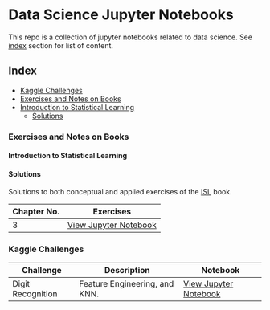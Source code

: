 # Data Science Jupyter Notebooks

This repo is a collection of jupyter notebooks related to data science. See [index](#index) section for list of content.

## Index
* [Kaggle Challenges](#kaggle-challenges)
* [Exercises and Notes on Books](#exercises-and-notes-on-books)
 * [Introduction to Statistical Learning](#introduction-to-statistical-learning)
   * [Solutions](#Solutions)


### Exercises and Notes on Books
#### Introduction to Statistical Learning

#### Solutions
Solutions to both conceptual and applied exercises of the [ISL](http://www-bcf.usc.edu/~gareth/ISL/index.html) book.


|Chapter No. |                                                                                Exercises                                                                        |  
|------------|-----------------------------------------------------------------------------------------------------------------------------------------------------------------|
|3           | [View Jupyter Notebook](https://nbviewer.jupyter.org/github/evertonjlima/Data-Science-Jupyter-Notebooks/blob/master/ISLR/Exercises/Ch3-Applied-Exercises.ipynb) |


### Kaggle Challenges


| Challenge          | Description                                          | Notebook  |
|--------------------|------------------------------------------------------|-----------|
| Digit Recognition  | Feature Engineering, and KNN.       |[View Jupyter Notebook](https://nbviewer.jupyter.org/github/evertonjlima/Kaggle/blob/master/Digit-Recognizer/digit-recognizer.ipynb) |

